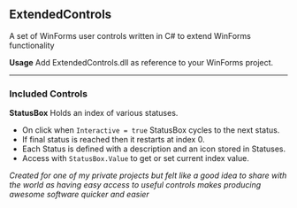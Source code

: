 ## ExtendedControls
A set of WinForms user controls written in C# to extend WinForms functionality

**Usage** Add ExtendedControls.dll as reference to your WinForms project.
***

### Included Controls
**StatusBox** Holds an index of various statuses.
* On click when `Interactive = true` StatusBox cycles to the next status.
* If final status is reached then it restarts at index 0.
* Each Status is defined with a description and an icon stored in Statuses.
* Access with `StatusBox.Value` to get or set current index value.

*Created for one of my private projects but felt like a good idea to share with the world as having easy access to useful controls makes producing awesome software quicker and easier*
